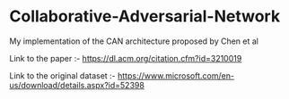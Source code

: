 # Collaborative-Adversarial-Network
My implementation of the CAN architecture proposed by Chen et al

Link to the paper :- https://dl.acm.org/citation.cfm?id=3210019

Link to the original dataset :- https://www.microsoft.com/en-us/download/details.aspx?id=52398
